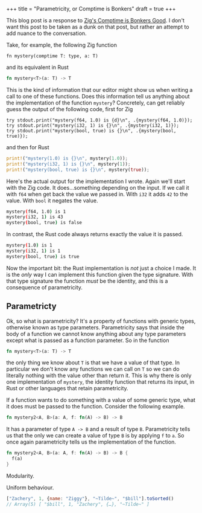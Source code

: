 +++
title = "Parametricity, or Comptime is Bonkers"
draft = true
+++

This blog post is a response to [Zig's Comptime is Bonkers Good][bonkers]. I don't want this post to be taken as a dunk on that post, but rather an attempt to add nuance to the conversation.

Take, for example, the following Zig function

```zig
fn mystery(comptime T: type, a: T)
```

and its equivalent in Rust

```rust
fn mystery<T>(a: T) -> T
```

This is the kind of information that our editor might show us when writing a call to one of these functions.
Does this information tell us anything about the implementation of the function `mystery`?
Concretely, can get reliably guess the output of the following code, first for Zig

```zig
try stdout.print("mystery(f64, 1.0) is {d}\n", .{mystery(f64, 1.0)});
try stdout.print("mystery(i32, 1) is {}\n", .{mystery(i32, 1)});
try stdout.print("mystery(bool, true) is {}\n", .{mystery(bool, true)});
```

and then for Rust

```rust
print!("mystery(1.0) is {}\n", mystery(1.0));
print!("mystery(i32, 1) is {}\n", mystery(1));
print!("mystery(bool, true) is {}\n", mystery(true));
```

Here's the actual output for the implementation I wrote. 
Again we'll start with the Zig code.
It does&hellip;something depending on the input.
If we call it with `f64` when get back the value we passed in.
With `i32` it adds `42` to the value.
With `bool` it negates the value.

```sh
mystery(f64, 1.0) is 1
mystery(i32, 1) is 43
mystery(bool, true) is false
```

In contrast, the Rust code always returns exactly the value it is passed.

```sh
mystery(1.0) is 1
mystery(i32, 1) is 1
mystery(bool, true) is true
```

Now the important bit: the Rust implementation is *not* just a choice I made. 
It is the *only* way I can implement this function given the type signature.
With that type signature the function *must* be the identity, and this is a consequence of parametricity.


## Parametricty

Ok, so what is parametricity? It's a property of functions with generic types, otherwise known as type parameters.
Parametricity says that inside the body of a function we cannot know anything about any type parameters except what is passed as a function parameter.
So in the function

```rust
fn mystery<T>(a: T) -> T
```

the only thing we know about `T` is that we have a value of that type.
In particular we don't know any functions we can call on `T` so we can do literally nothing with the value other than return it.
This is why there is only one implementation of `mystery`, the identity function that returns its input, in Rust or other languages that retain parametricity.

If a function wants to do something with a value of some generic type, what it does must be passed to the function.
Consider the following example.

```rust
fn mystery2<A, B>(a: A, f: fn(A) -> B) -> B
```

It has a parameter of type `A -> B` and a result of type `B`.
Parametricity tells us that the only we can create a value of type `B` is by applying `f` to `a`.
So once again parametricity tells us the implementation of the function.

```rust
fn mystery2<A, B>(a: A, f: fn(A) -> B) -> B {
  f(a)
}
```

Modularity.

Uniform behaviour.
```javascript
["Zachery", 1, {name: "Ziggy"}, "~Tilde~", "$bill"].toSorted()
// Array(5) [ "$bill", 1, "Zachery", {…}, "~Tilde~" ]
```
[bonkers]: https://www.scottredig.com/blog/bonkers_comptime/
[theorems-for-free]: https://dl.acm.org/doi/10.1145/99370.99404
